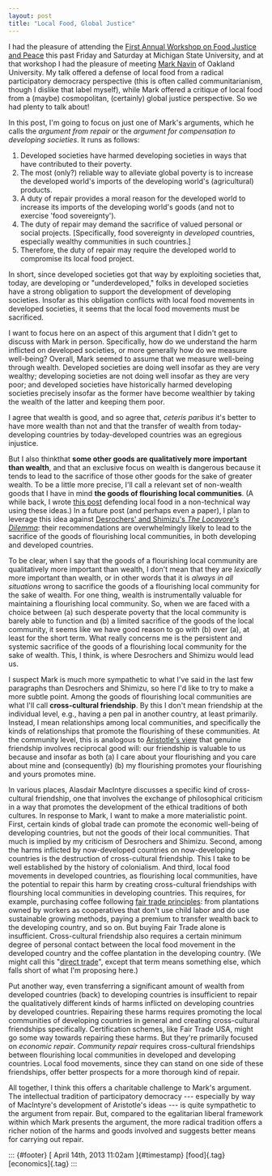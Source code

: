 ```yaml
---
layout: post
title: "Local Food, Global Justice"
---
```



I had the pleasure of attending the [First Annual Workshop on Food Justice and Peace](http://foodjusticepeace.org/) this past Friday and Saturday at Michigan State University, and at that workshop I had the pleasure of meeting [Mark Navin](https://sites.google.com/site/markcnavin/) of Oakland University. My talk offered a defense of local food from a radical participatory democracy perspective (this is often called communitarianism, though I dislike that label myself), while Mark offered a critique of local food from a (maybe) cosmopolitan, (certainly) global justice perspective. So we had plenty to talk about!

In this post, I'm going to focus on just one of Mark's arguments, which he calls the *argument from repair* or the *argument for compensation to developing societies*. It runs as follows:

1.  Developed societies have harmed developing societies in ways that have contributed to their poverty.
2.  The most (only?) reliable way to alleviate global poverty is to increase the developed world's imports of the developing world's (agricultural) products.
3.  A duty of repair provides a moral reason for the developed world to increase its imports of the developing world's goods (and not to exercise 'food sovereignty').
4.  The duty of repair may demand the sacrifice of valued personal or social projects. \[Specifically, food sovereignty in *developed* countries, especially wealthy communities in such countries.\]
5.  Therefore, the duty of repair may require the developed world to compromise its local food project.

In short, since developed societies got that way by exploiting societies that, today, are developing or "underdeveloped," folks in developed societies have a strong obligation to support the development of developing societies. Insofar as this obligation conflicts with local food movements in developed societies, it seems that the local food movements must be sacrificed.

I want to focus here on an aspect of this argument that I didn't get to discuss with Mark in person. Specifically, how do we understand the harm inflicted on developed societies, or more generally how do we measure well-being? Overall, Mark seemed to assume that we measure well-being through wealth. Developed societies are doing well insofar as they are very wealthy; developing societies are not doing well insofar as they are very poor; and developed societies have historically harmed developing societies precisely insofar as the former have become wealthier by taking the wealth of the latter and keeping them poor.

I agree that wealth is good, and so agree that, *ceteris paribus* it's better to have more wealth than not and that the transfer of wealth from today-developing countries by today-developed countries was an egregious injustice.

But I also thinkthat **some other goods are qualitatively more important than wealth**, and that an exclusive focus on wealth is dangerous because it tends to lead to the sacrifice of those other goods for the sake of greater wealth. To be a little more precise, I'll call a relevant set of non-wealth goods that I have in mind **the goods of flourishing local communities**. (A while back, I wrote [this post](http://jefais.tumblr.com/post/43804380520/why-local) defending local food in a non-technical way using these ideas.) In a future post (and perhaps even a paper), I plan to leverage this idea against [Desrochers' and Shimizu's *The Locavore's Dilemma*](http://www.amazon.com/The-Locavores-Dilemma-Praise-000-mile/dp/1586489402/): their recommendations are overwhelmingly likely to lead to the sacrifice of the goods of flourishing local communities, in both developing and developed countries.

To be clear, when I say that the goods of a flourishing local community are qualitatively more important than wealth, I don't mean that they are *lexically* more important than wealth, or in other words that it is *always in all situations* wrong to sacrifice the goods of a flourishing local community for the sake of wealth. For one thing, wealth is instrumentally valuable for maintaining a flourishing local community. So, when we are faced with a choice between (a) such desperate poverty that the local community is barely able to function and (b) a limited sacrifice of the goods of the local community, it seems like we have good reason to go with (b) over (a), at least for the short term. What really concerns me is the persistent and systemic sacrifice of the goods of a flourishing local community for the sake of wealth. This, I think, is where Desrochers and Shimizu would lead us.

I suspect Mark is much more sympathetic to what I've said in the last few paragraphs than Desrochers and Shimizu, so here I'd like to try to make a more subtle point. Among the goods of flourishing local communities are what I'll call **cross-cultural friendship**. By this I don't mean friendship at the individual level, e.g., having a pen pal in another country, at least primarily. Instead, I mean relationships among local communities, and specifically the kinds of relationships that promote the flourishing of these communities. At the community level, this is analogous to [Aristotle's view](http://plato.stanford.edu/entries/aristotle-ethics/#Fri) that genuine friendship involves reciprocal good will: our friendship is valuable to us because and insofar as both (a) I care about your flourishing and you care about mine and (consequently) (b) my flourishing promotes your flourishing and yours promotes mine.

In various places, Alasdair MacIntyre discusses a specific kind of cross-cultural friendship, one that involves the exchange of philosophical criticism in a way that promotes the development of the ethical traditions of both cultures. In response to Mark, I want to make a more materialistic point. First, certain kinds of global trade can promote the economic well-being of developing countries, but not the goods of their local communities. That much is implied by my criticism of Desrochers and Shimizu. Second, among the harms inflicted by now-developed countries on now-developing countries is the destruction of cross-cultural friendship. This I take to be well established by the history of colonialism. And third, local food movements in developed countries, as flourishing local communities, have the potential to repair this harm by creating cross-cultural friendships with flourshing local communities in developing countries. This requires, for example, purchasing coffee following [fair trade principles](http://www.fairtradeusa.org/sites/all/files/wysiwyg/filemanager/standards/FTUSA_Standards_Principles.pdf): from plantations owned by workers as cooperatives that don't use child labor and do use sustainable growing methods, paying a premium to transfer wealth back to the developing country, and so on. But buying Fair Trade alone is insufficient. Cross-cultural friendship also requires a certain minimum degree of personal contact between the local food movement in the developed country and the coffee plantation in the developing country. (We might call this "[direct trade](http://www.ethicalcoffee.net/direct.html)", except that term means something else, which falls short of what I'm proposing here.)

Put another way, even transferring a significant amount of wealth from developed countries (back) to developing countries is insufficient to repair the qualitatively different kinds of harms inflicted on developing countries by developed countries. Repairing these harms requires promoting the local communities of developing countries in general and creating cross-cultural friendships specifically. Certification schemes, like Fair Trade USA, might go some way towards repairing these harms. But they're primarily focused on *economic repair*. *Community repair* requires cross-cultural friendships between flourishing local communities in developed and developing countries. Local food movements, since they can stand on one side of these friendships, offer better prospects for a more thorough kind of repair.

All together, I think this offers a charitable challenge to Mark's argument. The intellectual tradition of participatory democracy --- especially by way of MacIntyre's development of Aristotle's ideas --- is quite sympathetic to the argument from repair. But, compared to the egalitarian liberal framework within which Mark presents the argument, the more radical tradition offers a richer notion of the harms and goods involved and suggests better means for carrying out repair.

::: {#footer}
[ April 14th, 2013 11:02am ]{#timestamp} [food]{.tag} [economics]{.tag}
:::

